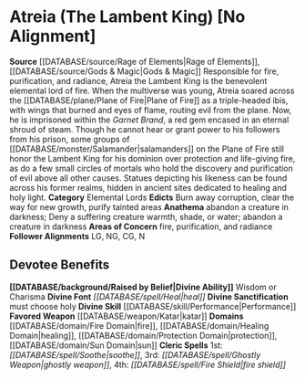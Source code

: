 ﻿---
ability:
- Wisdom
- Charisma
ability_boost:
- Wisdom
- Charisma
alignment: No Alignment
deity:
- '[[DATABASE/deity/Atreia|Atreia]]'
deity_category: Elemental Lords
divine_font: Heal
domain:
- '[[DATABASE/domain/Fire Domain|Fire]]'
- '[[DATABASE/domain/Healing Domain|Healing]]'
- '[[DATABASE/domain/Protection Domain|Protection]]'
- '[[DATABASE/domain/Sun Domain|Sun]]'
favored_weapon: '[[DATABASE/weapon/Katar|Katar]]'
follower_alignment:
- LG
- NG
- N
- CG
id: '101'
name: Atreia
rarity: Common
skill:
- '[[DATABASE/skill/Performance|Performance]]'
source: '[[DATABASE/source/Rage of Elements|Rage of Elements]]'
type: Deity

---
# Atreia (The Lambent King) [No Alignment]

**Source** [[DATABASE/source/Rage of Elements|Rage of Elements]], [[DATABASE/source/Gods & Magic|Gods & Magic]] 
Responsible for fire, purification, and radiance, Atreia the Lambent King is the benevolent elemental lord of fire. When the multiverse was young, Atreia soared across the [[DATABASE/plane/Plane of Fire|Plane of Fire]] as a triple-headed ibis, with wings that burned and eyes of flame, routing evil from the plane. Now, he is imprisoned within the _Garnet Brand_, a red gem encased in an eternal shroud of steam. Though he cannot hear or grant power to his followers from his prison, some groups of [[DATABASE/monster/Salamander|salamanders]] on the Plane of Fire still honor the Lambent King for his dominion over protection and life-giving fire, as do a few small circles of mortals who hold the discovery and purification of evil above all other causes. Statues depicting his likeness can be found across his former realms, hidden in ancient sites dedicated to healing and holy light.
**Category** Elemental Lords
**Edicts** Burn away corruption, clear the way for new growth, purify tainted areas
**Anathema** abandon a creature in darkness; Deny a suffering creature warmth, shade, or water; abandon a creature in darkness
**Areas of Concern** fire, purification, and radiance
**Follower Alignments** LG, NG, CG, N

## Devotee Benefits

**[[DATABASE/background/Raised by Belief|Divine Ability]]** Wisdom or Charisma
**Divine Font** _[[DATABASE/spell/Heal|heal]]_
**Divine Sanctification** must choose holy
**Divine Skill** [[DATABASE/skill/Performance|Performance]]
**Favored Weapon** [[DATABASE/weapon/Katar|katar]]
**Domains** [[DATABASE/domain/Fire Domain|fire]], [[DATABASE/domain/Healing Domain|healing]], [[DATABASE/domain/Protection Domain|protection]], [[DATABASE/domain/Sun Domain|sun]]
**Cleric Spells** 1st: _[[DATABASE/spell/Soothe|soothe]]_, 3rd: _[[DATABASE/spell/Ghostly Weapon|ghostly weapon]]_, 4th: _[[DATABASE/spell/Fire Shield|fire shield]]_